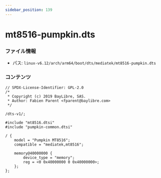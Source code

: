 ```yaml
---
sidebar_position: 139
---
```

# mt8516-pumpkin.dts

### ファイル情報

- パス: `linux-v6.12/arch/arm64/boot/dts/mediatek/mt8516-pumpkin.dts`

### コンテンツ

```dts
// SPDX-License-Identifier: GPL-2.0
/*
 * Copyright (c) 2019 BayLibre, SAS.
 * Author: Fabien Parent <fparent@baylibre.com>
 */

/dts-v1/;

#include "mt8516.dtsi"
#include "pumpkin-common.dtsi"

/ {
	model = "Pumpkin MT8516";
	compatible = "mediatek,mt8516";

	memory@40000000 {
		device_type = "memory";
		reg = <0 0x40000000 0 0x40000000>;
	};
};

```
